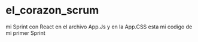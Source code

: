 # el_corazon_scrum
mi Sprint con React
en el archivo App.Js  y en la App.CSS esta mi codigo de mi primer Sprint
